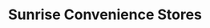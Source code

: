 ---
title: "Sunrise Convenience Stores"
url: /ray-township/sunrise-convenience-stores/
shop: convenience
---